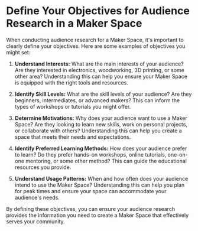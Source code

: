 # Define Your Objectives for Audience Research in a Maker Space

When conducting audience research for a Maker Space, it's important to clearly define your objectives. Here are some examples of objectives you might set:

1. **Understand Interests:** What are the main interests of your audience? Are they interested in electronics, woodworking, 3D printing, or some other area? Understanding this can help you ensure your Maker Space is equipped with the right tools and resources.

2. **Identify Skill Levels:** What are the skill levels of your audience? Are they beginners, intermediates, or advanced makers? This can inform the types of workshops or tutorials you might offer.

3. **Determine Motivations:** Why does your audience want to use a Maker Space? Are they looking to learn new skills, work on personal projects, or collaborate with others? Understanding this can help you create a space that meets their needs and expectations.

4. **Identify Preferred Learning Methods:** How does your audience prefer to learn? Do they prefer hands-on workshops, online tutorials, one-on-one mentoring, or some other method? This can guide the educational resources you provide.

5. **Understand Usage Patterns:** When and how often does your audience intend to use the Maker Space? Understanding this can help you plan for peak times and ensure your space can accommodate your audience's needs.

By defining these objectives, you can ensure your audience research provides the information you need to create a Maker Space that effectively serves your community.
